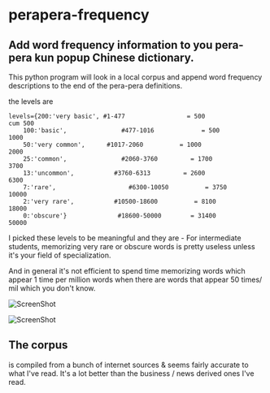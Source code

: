 perapera-frequency
==================

Add word frequency information to you pera-pera kun popup Chinese dictionary.
--------------------------------------------------------------------------------------------------------------

This python program will look in a local corpus and append word frequency descriptions to the end of the pera-pera definitions.

the levels are

    levels={200:'very basic', #1-477                 = 500                          cum 500
        100:'basic',               #477-1016             = 500                          1000
        50:'very common',      #1017-2060          = 1000                        2000
        25:'common',               #2060-3760         = 1700                        3700
        13:'uncommon',           #3760-6313         = 2600                        6300
        7:'rare',                    #6300-10050          = 3750                        10000
        2:'very rare',           #10500-18600          = 8100                        18000
        0:'obscure'}              #18600-50000        = 31400                      50000
        
        
I picked these levels to be meaningful and they are - For intermediate students, memorizing very rare or obscure words is pretty useless unless it's your field of specialization.

And in general it's not efficient to spend time memorizing words which appear 1 time per million words when there are words that appear 50 times/ mil which you don't know.

![ScreenShot](https://raw.github.com/ernop/perapera-frequency/master/common.png)

![ScreenShot](https://raw.github.com/ernop/perapera-frequency/master/veryrare.png)


The corpus
----------------------------
is compiled from a bunch of internet sources & seems fairly accurate to what I've read.  It's a lot better than the business / news derived ones I've read.